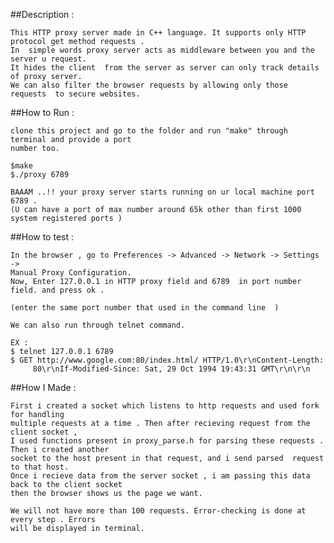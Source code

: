 
##Description :

	This HTTP proxy server made in C++ language. It supports only HTTP protocol get method requests .
	In  simple words proxy server acts as middleware between you and the server u request. 
	It hides the client  from the server as server can only track details of proxy server. 
	We can also filter the browser requests by allowing only those requests  to secure websites. 

##How to Run :

	clone this project and go to the folder and run "make" through terminal and provide a port 
	number too.

	$make
	$./proxy 6789

	BAAAM ..!! your proxy server starts running on ur local machine port 6789 . 
	(U can have a port of max number around 65k other than first 1000 system registered ports )

##How to test :

	In the browser , go to Preferences -> Advanced -> Network -> Settings -> 
	Manual Proxy Configuration.
	Now, Enter 127.0.0.1 in HTTP proxy field and 6789  in port number field. and press ok .

	(enter the same port number that used in the command line  )

	We can also run through telnet command.

	EX :
	$ telnet 127.0.0.1 6789
	$ GET http://www.google.com:80/index.html/ HTTP/1.0\r\nContent-Length:
  		 80\r\nIf-Modified-Since: Sat, 29 Oct 1994 19:43:31 GMT\r\n\r\n

##How I  Made :

	First i created a socket which listens to http requests and used fork for handling 
	multiple requests at a time . Then after recieving request from the client socket , 
	I used functions present in proxy_parse.h for parsing these requests . Then i created another
	socket to the host present in that request, and i send parsed  request to that host.
	Once i recieve data from the server socket , i am passing this data back to the client socket 
	then the browser shows us the page we want.

	We will not have more than 100 requests. Error-checking is done at every step . Errors
	will be displayed in terminal.


